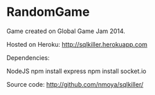 RandomGame
==========

Game created on Global Game Jam 2014.



Hosted on Heroku: http://sqlkiller.herokuapp.com



Dependencies:

NodeJS
npm install express
npm install socket.io


Source code:
http://github.com/nmoya/sqlkiller/
